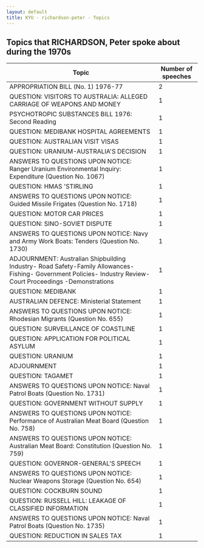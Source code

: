 ```yaml
---
layout: default
title: KYU - richardson-peter - Topics
---
```

## Topics that RICHARDSON, Peter spoke about during the 1970s

| Topic | Number of speeches |
|--------------|----------------|
|APPROPRIATION BILL (No. 1) 1976-77|2|
|QUESTION: VISITORS TO AUSTRALIA: ALLEGED CARRIAGE OF WEAPONS AND MONEY|1|
|PSYCHOTROPIC SUBSTANCES BILL 1976: Second Reading|1|
|QUESTION: MEDIBANK HOSPITAL AGREEMENTS|1|
|QUESTION: AUSTRALIAN VISIT VISAS|1|
|QUESTION: URANIUM-AUSTRALIA'S DECISION|1|
|ANSWERS TO QUESTIONS UPON NOTICE: Ranger Uranium Environmental Inquiry: Expenditure (Question No. 1067)|1|
|QUESTION: HMAS 'STIRLING|1|
|ANSWERS TO QUESTIONS UPON NOTICE: Guided Missile Frigates (Question No. 1718)|1|
|QUESTION: MOTOR CAR PRICES|1|
|QUESTION: SINO-SOVIET DISPUTE|1|
|ANSWERS TO QUESTIONS UPON NOTICE: Navy and Army Work Boats: Tenders (Question No. 1730)|1|
|ADJOURNMENT: Australian Shipbuilding Industry- Road Safety-Family Allowances- Fishing- Government Policies- Industry Review- Court Proceedings -Demonstrations|1|
|QUESTION: MEDIBANK|1|
|AUSTRALIAN DEFENCE: Ministerial Statement|1|
|ANSWERS TO QUESTIONS UPON NOTICE: Rhodesian Migrants (Question No. 655)|1|
|QUESTION: SURVEILLANCE OF COASTLINE|1|
|QUESTION: APPLICATION FOR POLITICAL ASYLUM|1|
|QUESTION: URANIUM|1|
|ADJOURNMENT|1|
|QUESTION: TAGAMET|1|
|ANSWERS TO QUESTIONS UPON NOTICE: Naval Patrol Boats (Question No. 1731)|1|
|QUESTION: GOVERNMENT WITHOUT SUPPLY|1|
|ANSWERS TO QUESTIONS UPON NOTICE: Performance of Australian Meat Board (Question No. 758)|1|
|ANSWERS TO QUESTIONS UPON NOTICE: Australian Meat Board: Constitution (Question No. 759)|1|
|QUESTION: GOVERNOR-GENERAL'S SPEECH|1|
|ANSWERS TO QUESTIONS UPON NOTICE: Nuclear Weapons Storage (Question No. 654)|1|
|QUESTION: COCKBURN SOUND|1|
|QUESTION: RUSSELL HILL: LEAKAGE OF CLASSIFIED INFORMATION|1|
|ANSWERS TO QUESTIONS UPON NOTICE: Naval Patrol Boats (Question No. 1735)|1|
|QUESTION: REDUCTION IN SALES TAX|1|
